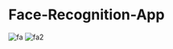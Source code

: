 # Face-Recognition-App

![fa](https://user-images.githubusercontent.com/65077990/111900030-2a834a80-8a56-11eb-8f94-2c233ebaaf8b.PNG)
![fa2](https://user-images.githubusercontent.com/65077990/111900034-2eaf6800-8a56-11eb-9aa4-ec4b6c863663.PNG)
